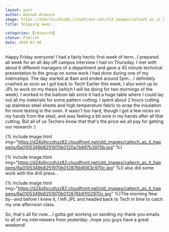```yaml
---
layout: post
author: Dannah Almasco
image: https://d24slhcvzhzz82.cloudfront.net/old_images/caltech_as_it_happens/6a0105349b8251970b0120a7b691e2970b.jpg
title: Snipping away...

categories: [research]
status: Publish
date: 2010-01-08
---
```


Happy Friday everyone!
I had a fairly hectic first week of term...I prepared all week for an all day off campus interview I had on Thursday. I met with about 6 different managers of a department and gave a 45 minute technical presentation to the group on some work I had done during one of my internships. The day started at 8am and ended around 5pm....I definitely crashed as soon as I got back to Tech!
Earlier this week, I also went up to JPL to work on my thesis (which I will be doing for two mornings of the week). I worked in the balloon lab since it had a huge table where I could lay out all my materials for some pattern cutting. 
I spent about 2 hours cutting up stainless steel sheets and high temperature fabric to wrap the insulation for more testing in the oven. It wasn't too hard, though I got a few nicks on my hands from the steel, and was feeling a bit sore in my hands after all that cutting. But all of us Techers know that that's the price we all pay for getting our research :)

{% include image.html img="https://d24slhcvzhzz82.cloudfront.net/old_images/caltech_as_it_happens/6a0105349b8251970b0120a7b697b3970b.jpg" %}

{% include image.html img="https://d24slhcvzhzz82.cloudfront.net/old_images/caltech_as_it_happens/6a0105349b8251970b012876b9063c970c.jpg" %}I also did some work with the drill press...


{% include image.html img="https://d24slhcvzhzz82.cloudfront.net/old_images/caltech_as_it_happens/6a0105349b8251970b012876b91102970c.jpg" %}The morning flew by--and before I knew it, I left JPL and headed back to Tech in time to catch my one afternoon class.

So, that's all for now....I gotta get working on sending my thank you emails to all of my interviewers from yesterday...hope you guys have a great weekend!
